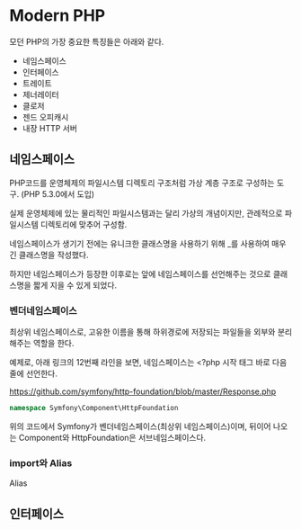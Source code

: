 # Modern PHP

모던 PHP의 가장 중요한 특징들은 아래와 같다. 

- 네임스페이스
- 인터페이스
- 트레이트
- 제너레이터
- 클로저
- 젠드 오피캐시
- 내장 HTTP 서버




## 네임스페이스

PHP코드를 운영체제의 파일시스템 디렉토리 구조처럼 가상 계층 구조로 구성하는 도구. (PHP 5.3.0에서 도입)

실제 운영체제에 있는 물리적인 파일시스템과는 달리 가상의 개념이지만, 관례적으로 파일시스템 디렉토리에 맞추어 구성함.

네임스페이스가 생기기 전에는 유니크한 클래스명을 사용하기 위해 _를 사용하여 매우 긴 클래스명을 작성했다. 

하지만 네임스페이스가 등장한 이후로는 앞에 네임스페이스를 선언해주는 것으로 클래스명을 짧게 지을 수 있게 되었다. 



### 벤더네임스페이스 

최상위 네임스페이스로, 고유한 이름을 통해 하위경로에 저장되는 파일들을 외부와 분리해주는 역할을 한다. 

예제로, 아래 링크의 12번째 라인을 보면, 네임스페이스는 <?php 시작 태그 바로 다음 줄에 선언한다. 

https://github.com/symfony/http-foundation/blob/master/Response.php

```php
namespace Symfony\Component\HttpFoundation
```

위의 코드에서 Symfony가 벤더네임스페이스(최상위 네임스페이스)이며, 뒤이어 나오는 Component와 HttpFoundation은 서브네임스페이스다.



### import와 Alias

Alias







## 인터페이스